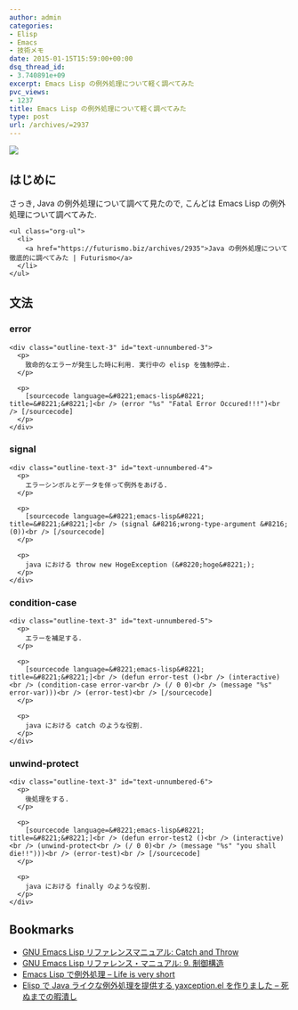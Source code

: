 ```yaml
---
author: admin
categories:
- Elisp
- Emacs
- 技術メモ
date: 2015-01-15T15:59:00+00:00
dsq_thread_id:
- 3.740891e+09
excerpt: Emacs Lisp の例外処理について軽く調べてみた
pvc_views:
- 1237
title: Emacs Lisp の例外処理について軽く調べてみた
type: post
url: /archives/=2937
---
```


![][1]

<div id="outline-container-unnumbered-1" class="outline-2">
  <h2 id="unnumbered-1">
    はじめに
  </h2>
  
  <div class="outline-text-2" id="text-unnumbered-1">
    <p>
      さっき, Java の例外処理について調べて見たので, こんどは Emacs Lisp の例外処理について調べてみた.
    </p>
    
    <ul class="org-ul">
      <li>
        <a href="https://futurismo.biz/archives/2935">Java の例外処理について徹底的に調べてみた | Futurismo</a>
      </li>
    </ul>
  </div>
</div>

<div id="outline-container-unnumbered-2" class="outline-2">
  <h2 id="unnumbered-2">
    文法
  </h2>
  
  <div class="outline-text-2" id="text-unnumbered-2">
  </div>
  
  <div id="outline-container-unnumbered-3" class="outline-3">
    <h3 id="unnumbered-3">
      error
    </h3>
    
    <div class="outline-text-3" id="text-unnumbered-3">
      <p>
        致命的なエラーが発生した時に利用. 実行中の elisp を強制停止.
      </p>
      
      <p>
        [sourcecode language=&#8221;emacs-lisp&#8221; title=&#8221;&#8221;]<br /> (error "%s" "Fatal Error Occured!!!")<br /> [/sourcecode]
      </p>
    </div>
  </div>
  
  <div id="outline-container-unnumbered-4" class="outline-3">
    <h3 id="unnumbered-4">
      signal
    </h3>
    
    <div class="outline-text-3" id="text-unnumbered-4">
      <p>
        エラーシンボルとデータを伴って例外をあげる.
      </p>
      
      <p>
        [sourcecode language=&#8221;emacs-lisp&#8221; title=&#8221;&#8221;]<br /> (signal &#8216;wrong-type-argument &#8216;(0))<br /> [/sourcecode]
      </p>
      
      <p>
        java における throw new HogeException (&#8220;hoge&#8221;);
      </p>
    </div>
  </div>
  
  <div id="outline-container-unnumbered-5" class="outline-3">
    <h3 id="unnumbered-5">
      condition-case
    </h3>
    
    <div class="outline-text-3" id="text-unnumbered-5">
      <p>
        エラーを補足する.
      </p>
      
      <p>
        [sourcecode language=&#8221;emacs-lisp&#8221; title=&#8221;&#8221;]<br /> (defun error-test ()<br /> (interactive)<br /> (condition-case error-var<br /> (/ 0 0)<br /> (message "%s" error-var)))<br /> (error-test)<br /> [/sourcecode]
      </p>
      
      <p>
        java における catch のような役割.
      </p>
    </div>
  </div>
  
  <div id="outline-container-unnumbered-6" class="outline-3">
    <h3 id="unnumbered-6">
      unwind-protect
    </h3>
    
    <div class="outline-text-3" id="text-unnumbered-6">
      <p>
        後処理をする.
      </p>
      
      <p>
        [sourcecode language=&#8221;emacs-lisp&#8221; title=&#8221;&#8221;]<br /> (defun error-test2 ()<br /> (interactive)<br /> (unwind-protect<br /> (/ 0 0)<br /> (message "%s" "you shall die!!")))<br /> (error-test)<br /> [/sourcecode]
      </p>
      
      <p>
        java における finally のような役割.
      </p>
    </div>
  </div>
</div>

<div id="outline-container-unnumbered-7" class="outline-2">
  <h2 id="unnumbered-7">
    Bookmarks
  </h2>
  
  <div class="outline-text-2" id="text-unnumbered-7">
    <ul class="org-ul">
      <li>
        <a href="https://www.geocities.co.jp/SiliconValley-Bay/9285/ELISP-JA/elisp_127.html">GNU Emacs Lisp リファレンスマニュアル: Catch and Throw</a>
      </li>
      <li>
        <a href="https://www.fan.gr.jp/~ring/doc/elisp_19/elisp-jp_11.html">GNU Emacs Lisp リファレンス・マニュアル: 9. 制御構造</a>
      </li>
      <li>
        <a href="https://d.hatena.ne.jp/syohex/20130127/1359291030">Emacs Lisp で例外処理 &#8211; Life is very short</a>
      </li>
      <li>
        <a href="https://aki2o.hatenablog.jp/entry/2013/04/20/Elisp%E3%81%A7Java%E3%83%A9%E3%82%A4%E3%82%AF%E3%81%AA%E4%BE%8B%E5%A4%96%E5%87%A6%E7%90%86%E3%82%92%E6%8F%90%E4%BE%9B%E3%81%99%E3%82%8Byaxception.el%E3%82%92%E4%BD%9C%E3%82%8A%E3%81%BE%E3%81%97%E3%81%9F">Elisp で Java ライクな例外処理を提供する yaxception.el を作りました &#8211; 死ぬまでの暇潰し</a>
      </li>
    </ul>
  </div>
</div>

 [1]: https://futurismo.biz/wp-content/uploads/emacs_logo.jpg